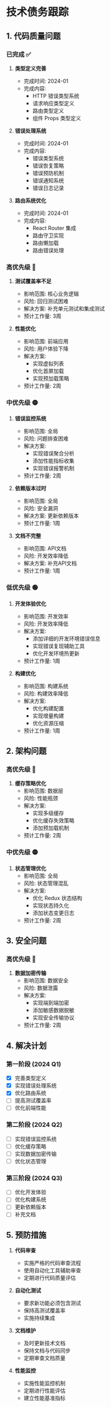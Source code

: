 # 技术债务跟踪

## 1. 代码质量问题

### 已完成 ✅

1. **类型定义完善**
   - 完成时间: 2024-01
   - 完成内容:
     - HTTP 错误类型系统
     - 请求响应类型定义
     - 路由类型定义
     - 组件 Props 类型定义

2. **错误处理系统**
   - 完成时间: 2024-01
   - 完成内容:
     - 错误类型系统
     - 错误恢复策略
     - 错误预防机制
     - 错误通知系统
     - 错误日志记录

3. **路由系统优化**
   - 完成时间: 2024-01
   - 完成内容:
     - React Router 集成
     - 路由守卫实现
     - 路由懒加载
     - 路由错误处理

### 高优先级 🔴

1. **测试覆盖率不足**
   - 影响范围: 核心业务逻辑
   - 风险: 回归测试困难
   - 解决方案: 补充单元测试和集成测试
   - 预计工作量: 3周

2. **性能优化**
   - 影响范围: 前端应用
   - 风险: 用户体验下降
   - 解决方案: 
     - 实现虚拟列表
     - 优化首屏加载
     - 实现预加载策略
   - 预计工作量: 2周

### 中优先级 🟡

1. **错误监控系统**
   - 影响范围: 全局
   - 风险: 问题排查困难
   - 解决方案: 
     - 实现错误聚合分析
     - 添加性能指标收集
     - 实现错误报警机制
   - 预计工作量: 2周

2. **依赖版本过时**
   - 影响范围: 全局
   - 风险: 安全漏洞
   - 解决方案: 更新依赖版本
   - 预计工作量: 1周

3. **文档不完整**
   - 影响范围: API文档
   - 风险: 开发效率降低
   - 解决方案: 补充API文档
   - 预计工作量: 1周

### 低优先级 🟢

1. **开发体验优化**
   - 影响范围: 开发效率
   - 风险: 开发效率降低
   - 解决方案:
     - 添加详细的开发环境错误信息
     - 实现错误复现辅助工具
     - 优化开发环境热更新
   - 预计工作量: 1周

2. **构建优化**
   - 影响范围: 构建系统
   - 风险: 构建效率降低
   - 解决方案: 
     - 优化构建配置
     - 实现增量构建
     - 优化资源压缩
   - 预计工作量: 1周

## 2. 架构问题

### 高优先级 🔴

1. **缓存策略优化**
   - 影响范围: 数据层
   - 风险: 性能瓶颈
   - 解决方案: 
     - 实现多级缓存
     - 优化缓存失效策略
     - 添加预加载机制
   - 预计工作量: 2周

### 中优先级 🟡

1. **状态管理优化**
   - 影响范围: 全局
   - 风险: 状态管理混乱
   - 解决方案:
     - 优化 Redux 状态结构
     - 实现状态持久化
     - 添加状态变更日志
   - 预计工作量: 2周

## 3. 安全问题

### 高优先级 🔴

1. **数据加密传输**
   - 影响范围: 数据安全
   - 风险: 数据泄露
   - 解决方案: 
     - 实现端到端加密
     - 添加敏感数据脱敏
     - 实现安全传输协议
   - 预计工作量: 2周

## 4. 解决计划

### 第一阶段 (2024 Q1)
- [x] 完善类型定义
- [x] 实现错误处理系统
- [x] 优化路由系统
- [ ] 提高测试覆盖率
- [ ] 优化前端性能

### 第二阶段 (2024 Q2)
- [ ] 实现错误监控系统
- [ ] 优化缓存策略
- [ ] 实现数据加密传输
- [ ] 优化状态管理

### 第三阶段 (2024 Q3)
- [ ] 优化开发体验
- [ ] 优化构建系统
- [ ] 更新依赖版本
- [ ] 补充文档

## 5. 预防措施

1. **代码审查**
   - 实施严格的代码审查流程
   - 使用自动化工具辅助审查
   - 定期进行代码质量评估

2. **自动化测试**
   - 要求新功能必须包含测试
   - 保持高测试覆盖率
   - 实施持续集成

3. **文档维护**
   - 及时更新技术文档
   - 保持文档与代码同步
   - 定期审查文档质量

4. **性能监控**
   - 实施性能监控机制
   - 定期进行性能评估
   - 建立性能基准指标 